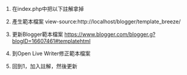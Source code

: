 1. 在index.php中把以下註解拿掉
<!-- <link rel="stylesheet" type="text/css" href="//pulipulichen.github.io/blogger/blogger/css/style-olw.css"/> -->

2. 產生範本檔案 view-source:http://localhost/blogger/template_breeze/

3. 更新Blogger範本檔案 https://www.blogger.com/blogger.g?blogID=16607461#templatehtml

4. 到Open Live Writer修正範本檔案

5. 回到1，加入註解，然後更新